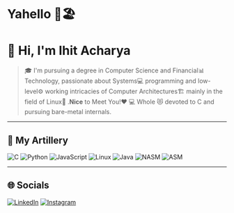 # Yahello 🌴🏖️

<!--
**IhitplayzYT/IhitplayzYT** is a ✨ _special_ ✨ repository because its `README.md` (this file) appears on your GitHub profile.

Here are some ideas to get you started:

# 🔭 I’m currently working on ...
- 🌱 I’m currently learning ...
- 👯 I’m looking to collaborate on ...
- 🤔 I’m looking for help with ...
- 💬 Ask me about ...
- 📫 How to reach me: ...
- 😄 Pronouns: ...
- ⚡ Fun fact: ...
-->

# 👋 Hi, I'm Ihit Acharya

> 🎓 I'm pursuing a degree in Computer Science and Financial📊 Technology, passionate about Systems💻 programming and low-level⚙️ working intricacies of Computer Architectures🏗️ mainly in the field of Linux🐧 .**Nice** to Meet You!❤️
> 💻 Whole 😻 devoted to C and pursuing bare-metal internals.

---

## 🧠 My Artillery

![C](https://img.shields.io/badge/C-00599C?style=for-the-badge&logo=c&logoColor=white)
![Python](https://img.shields.io/badge/Python-3776AB?style=for-the-badge&logo=python&logoColor=white)
![JavaScript](https://img.shields.io/badge/JavaScript-F7DF1E?style=for-the-badge&logo=javascript&logoColor=black)
![Linux](https://img.shields.io/badge/Linux-FCC624?style=for-the-badge&logo=linux&logoColor=black)
![Java](https://img.shields.io/badge/Java-007396?style=for-the-badge&logo=openjdk&logoColor=white)
![NASM](https://img.shields.io/badge/NASM-0078D6?style=for-the-badge&logo=nasm&logoColor=white)
![ASM](https://img.shields.io/badge/ASM-000000?style=for-the-badge&logoColor=white)

---

## 🌐 Socials

[![LinkedIn](https://img.shields.io/badge/LinkedIn-0A66C2?style=for-the-badge&logo=linkedin&logoColor=white)](https://linkedin.com/in/YOURUSERNAME)
[![Instagram](https://img.shields.io/badge/Instagram-E4405F?style=for-the-badge&logo=instagram&logoColor=white)](https://instagram.com/YOURUSERNAME)

